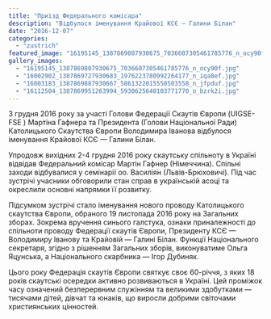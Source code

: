 ```yaml
---
title: "Приізд Федерального комісара"
description: "Відбулося іменування Крайової КСЄ — Галини Білан"
date: "2016-12-07"
categories:
  - "zustrich"
featured_image: "16195145_1387869807930675_7036607305461785776_n_ocy90f.jpg"
gallery_images:
  - "16195145_1387869807930675_7036607305461785776_n_ocy90f.jpg"
  - "16002902_1387869727930683_1976223780992264177_n_iqa8ef.jpg"
  - "16003183_1387869887930667_5861322015550503558_n_jfpduf.jpg"
  - "16112504_1387869951263994_5930625640103771770_o_bzrk2i.jpg"
---
```


3 грудня 2016 року за участі Голови Федерації Скаутів Європи (UIGSE-FSE ) Мартіна Гафнера  та Президента (Голови Національної Ради) Католицького Скаутства Європи Володимира Іванова відбулося іменування Крайової КСЄ — Галини Білан.

Упродовж вихідних 2-4 грудня 2016 року скаутську спільноту в Україні відвідав Федеральний комісар Мартін Гафнер (Німеччина). Спільні заходи відбувалися у семінарії оо. Василіян (Львів-Брюховичі). Під час зустрічі учасники обговорили стан справ в українській асоцї та окреслили основні напрямки її розвитку.

Підсумком зустрічі стало іменування нового проводу Католицького скаутства Європи, обраного 19 листопада 2016 року на Загальних зборах. Зокрема вручення синього галстука, ознаки приналежності до спільноти проводу Федерації скаутів Європи, Президенту КСЄ — Володимиру Іванову та Крайовій — Галині Білан. Функції Національного секретаря, згідно з рішенням Загальних зборів, виконуватиме Ольга Яцунська, а Національного скарбника — Ігор Дубиняк.

Цього року Федерація скаутів Європи святкує своє 60-річчя, з яких 18 років скаутські осередки активно розвиваються в Україні. Цей проміжок часу означений безперервним служінням та великими здобутками — тисячами дітей, дівчат та юнаків, що виросли добрими світочами християнських цінностей.
